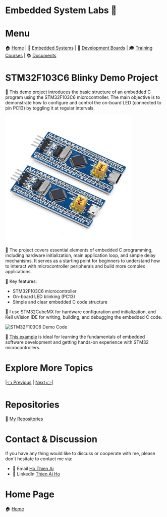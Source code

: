 # Embedded System Labs 🚀

# Menu

🏠 [Home](https://embesyslabs.github.io/) | 
🚀 [Embedded Systems](https://embesyslabs.github.io/embedded-systems/) |
🔨 [Development Boards](https://embesyslabs.github.io/development-boards/) |
🎓 [Training Courses](https://embesyslabs.github.io/training-courses/) |
📚 [Documents](https://embesyslabs.github.io/docs/)

# STM32F103C6 Blinky Demo Project

🎯 This demo project introduces the basic structure of an embedded C program using the STM32F103C6 microcontroller. The main objective is to demonstrate how to configure and control the on-board LED (connected to pin PC13) by toggling it at regular intervals.

<!-- Images Placeholder -->
<img src="imgs/stm32f103c6-board.JPG" alt="STM32F103C6 Board" width="400"/>
<!-- Add more images as needed -->

📑 The project covers essential elements of embedded C programming, including hardware initialization, main application loop, and simple delay mechanisms. It serves as a starting point for beginners to understand how to interact with microcontroller peripherals and build more complex applications.

🔑 Key features:
- STM32F103C6 microcontroller
- On-board LED blinking (PC13)
- Simple and clear embedded C code structure

🔧 I use STM32CubeMX for hardware configuration and initialization, and Keil uVision IDE for writing, building, and debugging the embedded C code.

<!-- Images Placeholder -->
<img src="img/stm32f103c6-demo-code.PNG" alt="STM32F103C6 Demo Code" width="400"/>
<!-- Add more images as needed -->

🚀 [This example](/topics/01-stm32f103c6-demo/source-code/) is ideal for learning the fundamentals of embedded software development and getting hands-on experience with STM32 microcontrollers.

# Explore More Topics
|[👈 Previous](https://embesyslabs.github.io/embedded-systems/) | [Next 👉](https://embesyslabs.github.io/embedded-systems/embedded-c-data-types/)|

# Repositories
🚀 [My Repositories](https://github.com/embesyslabs)

# Contact & Discussion
If you have any thing would like to discuss or cooperate with me, please don't hesitate to contact me via:
- 📧 Email [Ho Thien Ai](mailto:thienaiho95@gmail.com)
- 💼 LinkedIn [Thien Ai Ho](https://www.linkedin.com/in/thien-ai-ho/)

# Home Page
🏠 [Home](README.md)